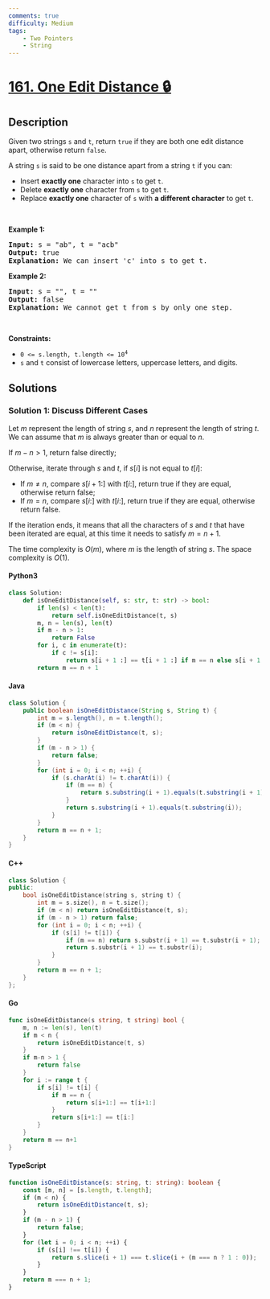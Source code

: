 ```yaml
---
comments: true
difficulty: Medium
tags:
    - Two Pointers
    - String
---
```


<!-- problem:start -->

# [161. One Edit Distance 🔒](https://leetcode.com/problems/one-edit-distance)

## Description

<!-- description:start -->

<p>Given two strings <code>s</code> and <code>t</code>, return <code>true</code> if they are both one edit distance apart, otherwise return <code>false</code>.</p>

<p>A string <code>s</code> is said to be one distance apart from a string <code>t</code> if you can:</p>

<ul>
	<li>Insert <strong>exactly one</strong> character into <code>s</code> to get <code>t</code>.</li>
	<li>Delete <strong>exactly one</strong> character from <code>s</code> to get <code>t</code>.</li>
	<li>Replace <strong>exactly one</strong> character of <code>s</code> with <strong>a different character</strong> to get <code>t</code>.</li>
</ul>

<p>&nbsp;</p>
<p><strong class="example">Example 1:</strong></p>

<pre>
<strong>Input:</strong> s = &quot;ab&quot;, t = &quot;acb&quot;
<strong>Output:</strong> true
<strong>Explanation:</strong> We can insert &#39;c&#39; into s&nbsp;to get&nbsp;t.
</pre>

<p><strong class="example">Example 2:</strong></p>

<pre>
<strong>Input:</strong> s = &quot;&quot;, t = &quot;&quot;
<strong>Output:</strong> false
<strong>Explanation:</strong> We cannot get t from s by only one step.
</pre>

<p>&nbsp;</p>
<p><strong>Constraints:</strong></p>

<ul>
	<li><code>0 &lt;= s.length, t.length &lt;= 10<sup>4</sup></code></li>
	<li><code>s</code> and <code>t</code> consist of lowercase letters, uppercase letters, and digits.</li>
</ul>

<!-- description:end -->

## Solutions

<!-- solution:start -->

### Solution 1: Discuss Different Cases

Let $m$ represent the length of string $s$, and $n$ represent the length of string $t$. We can assume that $m$ is always greater than or equal to $n$.

If $m-n > 1$, return false directly;

Otherwise, iterate through $s$ and $t$, if $s[i]$ is not equal to $t[i]$:

-   If $m \neq n$, compare $s[i+1:]$ with $t[i:]$, return true if they are equal, otherwise return false;
-   If $m = n$, compare $s[i:]$ with $t[i:]$, return true if they are equal, otherwise return false.

If the iteration ends, it means that all the characters of $s$ and $t$ that have been iterated are equal, at this time it needs to satisfy $m=n+1$.

The time complexity is $O(m)$, where $m$ is the length of string $s$. The space complexity is $O(1)$.

<!-- tabs:start -->

#### Python3

```python
class Solution:
    def isOneEditDistance(self, s: str, t: str) -> bool:
        if len(s) < len(t):
            return self.isOneEditDistance(t, s)
        m, n = len(s), len(t)
        if m - n > 1:
            return False
        for i, c in enumerate(t):
            if c != s[i]:
                return s[i + 1 :] == t[i + 1 :] if m == n else s[i + 1 :] == t[i:]
        return m == n + 1
```

#### Java

```java
class Solution {
    public boolean isOneEditDistance(String s, String t) {
        int m = s.length(), n = t.length();
        if (m < n) {
            return isOneEditDistance(t, s);
        }
        if (m - n > 1) {
            return false;
        }
        for (int i = 0; i < n; ++i) {
            if (s.charAt(i) != t.charAt(i)) {
                if (m == n) {
                    return s.substring(i + 1).equals(t.substring(i + 1));
                }
                return s.substring(i + 1).equals(t.substring(i));
            }
        }
        return m == n + 1;
    }
}
```

#### C++

```cpp
class Solution {
public:
    bool isOneEditDistance(string s, string t) {
        int m = s.size(), n = t.size();
        if (m < n) return isOneEditDistance(t, s);
        if (m - n > 1) return false;
        for (int i = 0; i < n; ++i) {
            if (s[i] != t[i]) {
                if (m == n) return s.substr(i + 1) == t.substr(i + 1);
                return s.substr(i + 1) == t.substr(i);
            }
        }
        return m == n + 1;
    }
};
```

#### Go

```go
func isOneEditDistance(s string, t string) bool {
	m, n := len(s), len(t)
	if m < n {
		return isOneEditDistance(t, s)
	}
	if m-n > 1 {
		return false
	}
	for i := range t {
		if s[i] != t[i] {
			if m == n {
				return s[i+1:] == t[i+1:]
			}
			return s[i+1:] == t[i:]
		}
	}
	return m == n+1
}
```

#### TypeScript

```ts
function isOneEditDistance(s: string, t: string): boolean {
    const [m, n] = [s.length, t.length];
    if (m < n) {
        return isOneEditDistance(t, s);
    }
    if (m - n > 1) {
        return false;
    }
    for (let i = 0; i < n; ++i) {
        if (s[i] !== t[i]) {
            return s.slice(i + 1) === t.slice(i + (m === n ? 1 : 0));
        }
    }
    return m === n + 1;
}
```

<!-- tabs:end -->

<!-- solution:end -->

<!-- problem:end -->
